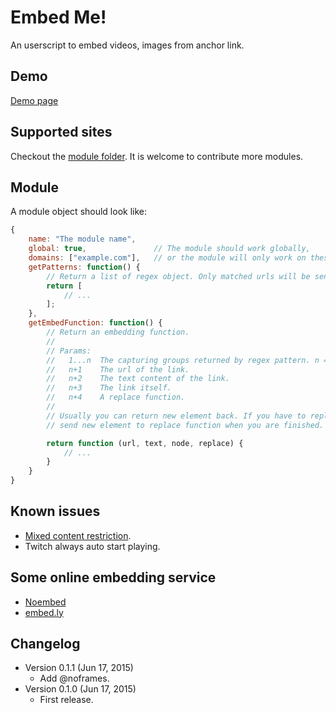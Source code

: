 Embed Me!
=========
An userscript to embed videos, images from anchor link.

Demo
----
[Demo page][2]

[2]: https://rawgit.com/eight04/Embed-Me/master/demo.html

Supported sites
---------------
Checkout the [module folder][1]. It is welcome to contribute more modules.

[1]: https://github.com/eight04/Embed-Me/tree/master/modules

Module
------
A module object should look like:
```javascript
{
	name: "The module name",
	global: true,				// The module should work globally,
	domains: ["example.com"],	// or the module will only work on these domains.
	getPatterns: function() {
		// Return a list of regex object. Only matched urls will be sent to embed function.
		return [
			// ...
		];
	},
	getEmbedFunction: function() {
		// Return an embedding function.
		//
		// Params:
		//   1...n  The capturing groups returned by regex pattern. n = groups.length.
		//   n+1    The url of the link.
		//   n+2    The text content of the link.
		//   n+3    The link itself.
		//   n+4    A replace function.
		//
		// Usually you can return new element back. If you have to replace element asynchronously,
		// send new element to replace function when you are finished.

		return function (url, text, node, replace) {
			// ...
		}
	}
}
```

Known issues
------------
* [Mixed content restriction][3].
* Twitch always auto start playing.

[3]: https://developer.mozilla.org/en-US/docs/Security/MixedContent

Some online embedding service
-----------------------------
* [Noembed](https://noembed.com/)
* [embed.ly](http://embed.ly/)

Changelog
---------
* Version 0.1.1 (Jun 17, 2015)
	- Add @noframes.
* Version 0.1.0 (Jun 17, 2015)
	- First release.
